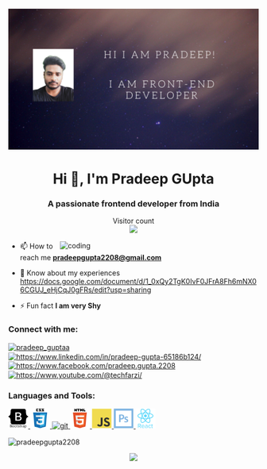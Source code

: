 ![LOGO](https://github.com/pradeepgupta2208/pradeepgupta2208/blob/master/BANNER_GIT.png)
<h1 align="center">Hi 👋, I'm Pradeep GUpta</h1>
<h3 align="center">A passionate frontend developer from India</h3>
<p align="center"> 
   Visitor count<br>
  <img src="https://profile-counter.glitch.me/pradeepgupta2208/count.svg" />
</p>
<img align="right" src="https://cdn.dribbble.com/users/1162077/screenshots/3848914/programmer.gif" alt="coding" width="400px">

- 📫 How to reach me **pradeepgupta2208@gmail.com**

- 📄 Know about my experiences https://docs.google.com/document/d/1_0xQy2TgK0IvF0JFrA8Fh6mNX06CGUJ_eHjCqJ0gFRs/edit?usp=sharing
- ⚡ Fun fact **I am very Shy**

<h3 align="left">Connect with me:</h3>
<p align="left">
    <a href="https://twitter.com/pradeep_guptaa" target="blank">
      <img align="center" src="https://raw.githubusercontent.com/rahuldkjain/github-profile-readme-generator/master/src/images/icons/Social/twitter.svg"   alt="pradeep_guptaa" height="30" width="40" />
    </a>
    <a href="https://linkedin.com/in/https://www.linkedin.com/in/pradeep-gupta-65186b124/" target="blank">
      <img align="center" src="https://raw.githubusercontent.com/rahuldkjain/github-profile-readme-generator/master/src/images/icons/Social/linked-in-alt.svg" alt="https://www.linkedin.com/in/pradeep-gupta-65186b124/" height="30" width="40" />
    </a>
    <a href="https://fb.com/https://www.facebook.com/pradeep.gupta.2208" target="blank">
      <img align="center" src="https://raw.githubusercontent.com/rahuldkjain/github-profile-readme-generator/master/src/images/icons/Social/facebook.svg" alt="https://www.facebook.com/pradeep.gupta.2208" height="30" width="40" />
    </a>
    <a href="https://www.youtube.com/c/https://www.youtube.com/@techfarzi/" target="blank">
      <img align="center" src="https://raw.githubusercontent.com/rahuldkjain/github-profile-readme-generator/master/src/images/icons/Social/youtube.svg" alt="https://www.youtube.com/@techfarzi/" height="30" width="40" />
    </a>
</p>


<h3 align="left">Languages and Tools:</h3>
<p align="left">
  <a href="https://getbootstrap.com" target="_blank" rel="noreferrer"> 
    <img src="https://raw.githubusercontent.com/devicons/devicon/master/icons/bootstrap/bootstrap-plain-wordmark.svg" alt="bootstrap" width="40" height="40"/>
  </a> 
  <a href="https://www.w3schools.com/css/" target="_blank" rel="noreferrer"> 
    <img src="https://raw.githubusercontent.com/devicons/devicon/master/icons/css3/css3-original-wordmark.svg" alt="css3" width="40" height="40"/>
  </a> 
  <a href="https://git-scm.com/" target="_blank" rel="noreferrer">
    <img src="https://www.vectorlogo.zone/logos/git-scm/git-scm-icon.svg" alt="git" width="40" height="40"/> 
  </a>
  <a href="https://www.w3.org/html/" target="_blank" rel="noreferrer"> 
    <img src="https://raw.githubusercontent.com/devicons/devicon/master/icons/html5/html5-original-wordmark.svg" alt="html5" width="40" height="40"/>
  </a> 
  <a href="https://developer.mozilla.org/en-US/docs/Web/JavaScript" target="_blank" rel="noreferrer"> 
    <img src="https://raw.githubusercontent.com/devicons/devicon/master/icons/javascript/javascript-original.svg" alt="javascript" width="40" height="40"/> 
  </a> 
  <a href="https://www.photoshop.com/en" target="_blank" rel="noreferrer"> 
    <img src="https://raw.githubusercontent.com/devicons/devicon/master/icons/photoshop/photoshop-line.svg" alt="photoshop" width="40" height="40"/>
  </a>
  <a href="https://reactjs.org/" target="_blank" rel="noreferrer"> 
    <img src="https://raw.githubusercontent.com/devicons/devicon/master/icons/react/react-original-wordmark.svg" alt="react" width="40" height="40"/> 
  </a> 
</p>

<p>
  <img align="center" src="https://github-readme-stats.vercel.app/api/top-langs?username=pradeepgupta2208&show_icons=true&locale=en&layout=compact" alt="pradeepgupta2208" />
</p>
<!--https://rahuldkjain.github.io/gh-profile-readme-generator/-->
<p align="center">
  <img src="https://capsule-render.vercel.app/api?type=waving&color=gradient&height=200&width=100%&section=footer"/>
</p>

